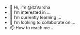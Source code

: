 - 👋 Hi, I’m @itzVarsha
- 👀 I’m interested in ...
- 🌱 I’m currently learning ...
- 💞️ I’m looking to collaborate on ...
- 📫 How to reach me ...

<!---
itzVarsha/itzVarsha is a ✨ special ✨ repository because its `README.md` (this file) appears on your GitHub profile.
You can click the Preview link to take a look at your changes.
--->
